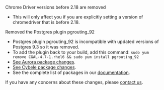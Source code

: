 Chrome Driver versions before 2.18 are removed

* This will only affect you if you are explicitly setting a version of chromedriver that is before 2.18.

Removed the Postgres plugin pgrouting\_92

* Postgres plugin pgrouting\_92 is incompatible with updated versions of Postgres 9.3 so it was removed.
* To add the plugin back to your build, add this command: `sudo yum remove CGAL-4.7-1.rhel6 && sudo yum install pgrouting_92`
* [See Aurora package changes](https://s3.amazonaws.com/whats-new-prod/assets/packages/centos/diff-1022-to-1023.html).
* [See Cybele package changes](https://s3.amazonaws.com/whats-new-prod/assets/packages/ubuntu/diff-1040-to-1041.html).
* See the complete list of packages in our [documentation](https://docs.snap-ci.com/the-ci-environment/complete-package-list/).

If you have any concerns about these changes, please [contact us](https://snap-ci.com/contact-us).
